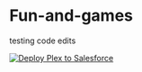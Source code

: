 # Fun-and-games
testing code edits

<a href="https://githubsfdeploy.herokuapp.com?owner=BeccaMorgan&repo=monkeyfufu/plex">
  <img alt="Deploy Plex to Salesforce"
       src="https://raw.githubusercontent.com/afawcett/githubsfdeploy/master/deploy.png">
</a>
